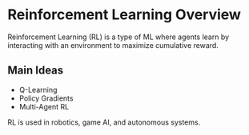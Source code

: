 # Reinforcement Learning Overview

Reinforcement Learning (RL) is a type of ML where agents learn by interacting with an environment to maximize cumulative reward.

## Main Ideas
- Q-Learning
- Policy Gradients
- Multi-Agent RL

RL is used in robotics, game AI, and autonomous systems.
